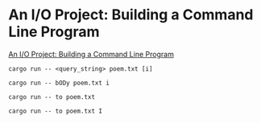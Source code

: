 # An I/O Project: Building a Command Line Program

[An I/O Project: Building a Command Line Program](https://doc.rust-lang.org/book/ch12-00-an-io-project.html)

`cargo run -- <query_string> poem.txt [i]`

`cargo run -- bODy poem.txt i`

 `cargo run -- to poem.txt`

`cargo run -- to poem.txt I`
